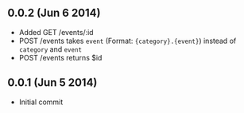 ## 0.0.2 (Jun 6 2014)

* Added GET /events/:id
* POST /events takes `event` (Format: `{category}.{event}`) instead of `category` and `event`
* POST /events returns $id

## 0.0.1 (Jun 5 2014)

* Initial commit
